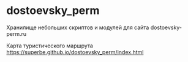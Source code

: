 # dostoevsky_perm

Хранилище небольших скриптов и модулей для сайта dostoevsky-perm.ru

Карта туристического маршрута
https://superbe.github.io/dostoevsky_perm/index.html
